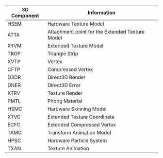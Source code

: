 | 3D Component | Information |
|---|---|
| HSEM | Hardware Texture Model |
| ATTA | Attachment point for the Extended Texture Model |
| XTVM | Extended Texture Model |
| TROP | Triangle Strip |
| XVTP | Vertex |
| CFTP | Compressed Vertex |
| D3DR | Direct3D Render |
| DNER | Direct3D Error |
| XTRV | Texture Render |
| PMTL | Phong Material |
| HSMC | Hardware Skinning Model |
| XTVC | Extended Texture Coordinate |
| ECFC | Extended Compressed Vertex |
| TAMC | Transform Animation Model |
| HPSC | Hardware Particle System |
| TXAN | Texture Animation |
